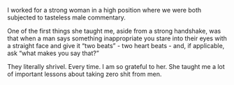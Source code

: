  I worked for a strong woman in a high position where we were both subjected to tasteless male commentary. 

One of the first things she taught me, aside from a strong handshake, was that when a man says something inappropriate you stare into their eyes with a straight face and give it “two beats” - two heart beats - and, if applicable, ask “what makes you say that?”

They literally shrivel. Every time. I am so grateful to her. She taught me a lot of important lessons about taking zero shit from men. 